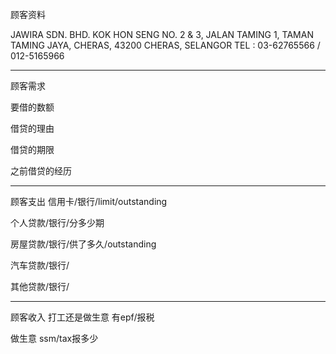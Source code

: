 顾客资料

JAWIRA SDN. BHD. 
KOK HON SENG NO. 2 & 3, JALAN TAMING 1, TAMAN TAMING JAYA, CHERAS, 43200 CHERAS, SELANGOR TEL : 03-62765566 / 012-5165966

-----------------
顾客需求


要借的数额

借贷的理由

借贷的期限

之前借贷的经历


--------------
顾客支出
信用卡/银行/limit/outstanding


个人贷款/银行/分多少期

房屋贷款/银行/供了多久/outstanding

汽车贷款/银行/


其他贷款/银行/

-----------
顾客收入
打工还是做生意
有epf/报税

做生意 ssm/tax报多少

